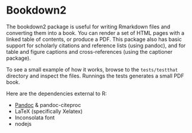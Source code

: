# Bookdown2

The bookdown2 package is useful for writing Rmarkdown files and converting them into a book. You can render a set of HTML pages with a linked table of contents, or produce a PDF. This package also has basic support for scholarly citations and reference lists (using pandoc), and for table and figure captions and cross-references (using the captioner package).

To see a small example of how it works, browse to the `tests/testthat` directory and inspect the files. Runnings the tests generates a small PDF book. 

Here are the dependencies external to R:

- [Pandoc](http://johnmacfarlane.net/pandoc/) & pandoc-citeproc
- LaTeX (specifically Xelatex)
- Inconsolata font
- nodejs


